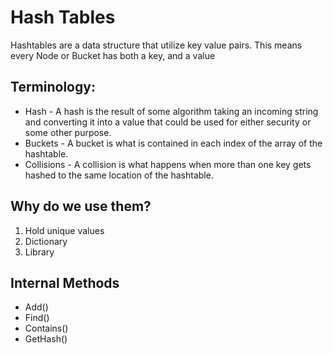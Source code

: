 # Hash Tables
Hashtables are a data structure that utilize key value pairs. This means every Node or Bucket has both a key, and a value

## Terminology:
* Hash - A hash is the result of some algorithm taking an incoming string and converting it into a value that could be used for either security or some other purpose.
* Buckets - A bucket is what is contained in each index of the array of the hashtable.
* Collisions - A collision is what happens when more than one key gets hashed to the same location of the hashtable.

## Why do we use them?
1. Hold unique values
2. Dictionary
3. Library

## Internal Methods
* Add()
* Find()
* Contains()
* GetHash()